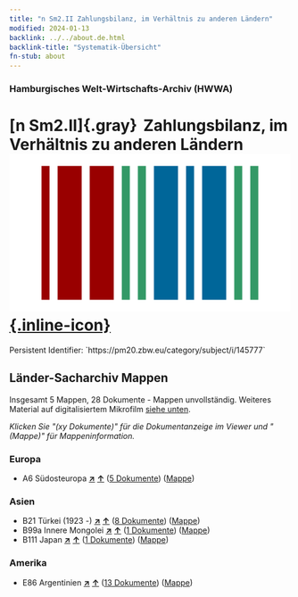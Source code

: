 ```yaml
---
title: "n Sm2.II Zahlungsbilanz, im Verhältnis zu anderen Ländern"
modified: 2024-01-13
backlink: ../../about.de.html
backlink-title: "Systematik-Übersicht"
fn-stub: about
---
```


### Hamburgisches Welt-Wirtschafts-Archiv (HWWA)

# [n Sm2.II]{.gray}&#8201; Zahlungsbilanz, im Verhältnis zu anderen Ländern &#160; [![Wikidata](/images/Wikidata-logo.svg "Wikidata"){.inline-icon}](http://www.wikidata.org/entity/Q104700346)

<div class="hint">Persistent Identifier: `https://pm20.zbw.eu/category/subject/i/145777`</div>







## Länder-Sacharchiv Mappen






Insgesamt 5 Mappen, 28 Dokumente - Mappen unvollständig. Weiteres Material auf digitalisiertem Mikrofilm [siehe unten](#filmsections).

_Klicken Sie "(xy Dokumente)" für die Dokumentanzeige im Viewer und "(Mappe)" für Mappeninformation._




### Europa

- A6 Südosteuropa [**&nearr;**](../../../geo/i/140900/about.de.html "Südosteuropa (alle Mappen)") [**&uarr;**](../../../geo/about.de.html#A6 "Ländersystematik") (<a href="https://pm20.zbw.eu/iiifview/folder/sh/140900,145777" title="über: Südosteuropa : Zahlungsbilanz, im Verhältnis zu anderen Ländern" target="_blank">5 Dokumente</a>) ([Mappe](../../../../folder/sh/1409xx/140900/1457xx/145777/about.de.html))

### Asien

- B21 Türkei (1923 -) [**&nearr;**](../../../geo/i/141111/about.de.html "Türkei (1923 -) (alle Mappen)") [**&uarr;**](../../../geo/about.de.html#B21 "Ländersystematik") (<a href="https://pm20.zbw.eu/iiifview/folder/sh/141111,145777" title="über: Türkei (1923 -) : Zahlungsbilanz, im Verhältnis zu anderen Ländern" target="_blank">8 Dokumente</a>) ([Mappe](../../../../folder/sh/1411xx/141111/1457xx/145777/about.de.html))
- B99a Innere Mongolei [**&nearr;**](../../../geo/i/141264/about.de.html "Innere Mongolei (alle Mappen)") [**&uarr;**](../../../geo/about.de.html#B99a "Ländersystematik") (<a href="https://pm20.zbw.eu/iiifview/folder/sh/141264,145777" title="über: Innere Mongolei : Zahlungsbilanz, im Verhältnis zu anderen Ländern" target="_blank">1 Dokumente</a>) ([Mappe](../../../../folder/sh/1412xx/141264/1457xx/145777/about.de.html))
- B111 Japan [**&nearr;**](../../../geo/i/141272/about.de.html "Japan (alle Mappen)") [**&uarr;**](../../../geo/about.de.html#B111 "Ländersystematik") (<a href="https://pm20.zbw.eu/iiifview/folder/sh/141272,145777" title="über: Japan : Zahlungsbilanz, im Verhältnis zu anderen Ländern" target="_blank">1 Dokumente</a>) ([Mappe](../../../../folder/sh/1412xx/141272/1457xx/145777/about.de.html))

### Amerika

- E86 Argentinien [**&nearr;**](../../../geo/i/141692/about.de.html "Argentinien (alle Mappen)") [**&uarr;**](../../../geo/about.de.html#E86 "Ländersystematik") (<a href="https://pm20.zbw.eu/iiifview/folder/sh/141692,145777" title="über: Argentinien : Zahlungsbilanz, im Verhältnis zu anderen Ländern" target="_blank">13 Dokumente</a>) ([Mappe](../../../../folder/sh/1416xx/141692/1457xx/145777/about.de.html))



<a id="filmsections" />













